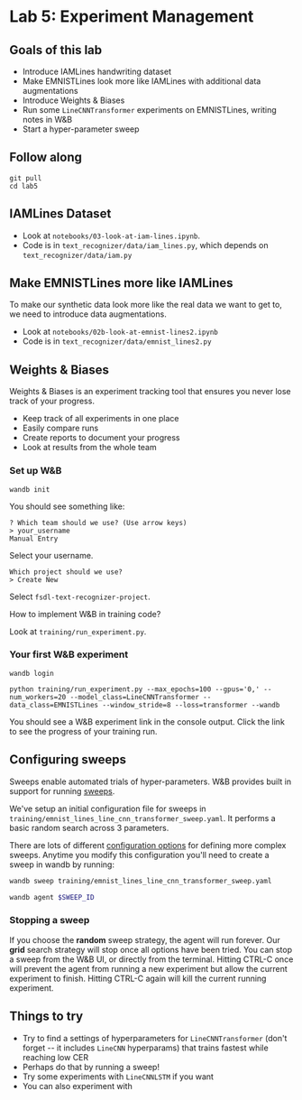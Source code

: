 # Lab 5: Experiment Management

## Goals of this lab

- Introduce IAMLines handwriting dataset
- Make EMNISTLines look more like IAMLines with additional data augmentations
- Introduce Weights & Biases
- Run some `LineCNNTransformer` experiments on EMNISTLines, writing notes in W&B
- Start a hyper-parameter sweep

## Follow along

```
git pull
cd lab5
```

## IAMLines Dataset

- Look at `notebooks/03-look-at-iam-lines.ipynb`.
- Code is in `text_recognizer/data/iam_lines.py`, which depends on `text_recognizer/data/iam.py`

## Make EMNISTLines more like IAMLines

To make our synthetic data look more like the real data we want to get to, we need to introduce data augmentations.

- Look at `notebooks/02b-look-at-emnist-lines2.ipynb`
- Code is in `text_recognizer/data/emnist_lines2.py`

## Weights & Biases

Weights & Biases is an experiment tracking tool that ensures you never lose track of your progress.

- Keep track of all experiments in one place
- Easily compare runs
- Create reports to document your progress
- Look at results from the whole team

### Set up W&B

```
wandb init
```

You should see something like:

```
? Which team should we use? (Use arrow keys)
> your_username
Manual Entry
```

Select your username.

```
Which project should we use?
> Create New
```

Select `fsdl-text-recognizer-project`.

How to implement W&B in training code?

Look at `training/run_experiment.py`.

### Your first W&B experiment

```
wandb login

python training/run_experiment.py --max_epochs=100 --gpus='0,' --num_workers=20 --model_class=LineCNNTransformer --data_class=EMNISTLines --window_stride=8 --loss=transformer --wandb
```

You should see a W&B experiment link in the console output.
Click the link to see the progress of your training run.

## Configuring sweeps

Sweeps enable automated trials of hyper-parameters.
W&B provides built in support for running [sweeps](https://docs.wandb.com/library/sweeps).

We've setup an initial configuration file for sweeps in `training/emnist_lines_line_cnn_transformer_sweep.yaml`.
It performs a basic random search across 3 parameters.

There are lots of different [configuration options](https://docs.wandb.com/library/sweeps/configuration) for defining more complex sweeps.
Anytime you modify this configuration you'll need to create a sweep in wandb by running:

```bash
wandb sweep training/emnist_lines_line_cnn_transformer_sweep.yaml
```

```bash
wandb agent $SWEEP_ID
```

### Stopping a sweep

If you choose the **random** sweep strategy, the agent will run forever. Our **grid** search strategy will stop once all options have been tried. You can stop a sweep from the W&B UI, or directly from the terminal. Hitting CTRL-C once will prevent the agent from running a new experiment but allow the current experiment to finish. Hitting CTRL-C again will kill the current running experiment.

## Things to try

- Try to find a settings of hyperparameters for `LineCNNTransformer` (don't forget -- it includes `LineCNN` hyperparams) that trains fastest while reaching low CER
- Perhaps do that by running a sweep!
- Try some experiments with `LineCNNLSTM` if you want
- You can also experiment with
